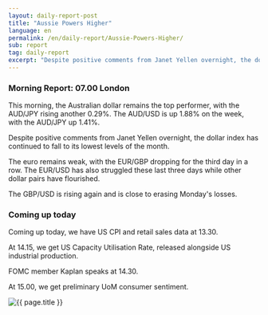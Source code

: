 ```yaml
---
layout: daily-report-post
title: "Aussie Powers Higher"
language: en
permalink: /en/daily-report/Aussie-Powers-Higher/
sub: report
tag: daily-report
excerpt: "Despite positive comments from Janet Yellen overnight, the dollar index has continued to fall to its lowest levels of the month..."
---
```

### Morning Report: 07.00 London

This morning, the Australian dollar remains the top performer, with the AUD/JPY rising another 0.29%. The AUD/USD is up 1.88% on the week, with the AUD/JPY up 1.41%. 

Despite positive comments from Janet Yellen overnight, the dollar index has continued to fall to its lowest levels of the month. 

The euro remains weak, with the EUR/GBP dropping for the third day in a row. The EUR/USD has also struggled these last three days while other dollar pairs have flourished. 

The GBP/USD is rising again and is close to erasing Monday's losses. 

### Coming up today

Coming up today, we have US CPI and retail sales data at 13.30. 

At 14.15, we get US Capacity Utilisation Rate, released alongside US industrial production. 

FOMC member Kaplan speaks at 14.30.

At 15.00, we get preliminary UoM consumer sentiment. 


<p><img src="{{ "/assets/images/daily-report/2017-07-13_07-12-01.jpg" | relative_url }}" alt="{{ page.title }}" title="{{ page.title }}"></p>